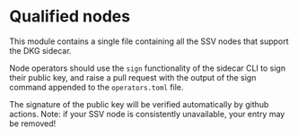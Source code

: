 # Qualified nodes

This module contains a single file containing all the SSV nodes that support the DKG sidecar.

Node operators should use the `sign` functionality of the sidecar CLI to sign their public key, and raise a pull request with the output of the sign command appended to the `operators.toml` file.

The signature of the public key will be verified automatically by github actions. Note: if your SSV node is consistently unavailable, your entry may be removed!
